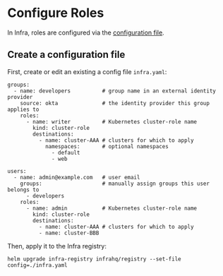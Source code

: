 # Configure Roles

In Infra, roles are configured via the [configuration file](./configuration.md).

## Create a configuration file

First, create or edit an existing a config file `infra.yaml`:

```
groups:
  - name: developers          # group name in an external identity provider
    source: okta              # the identity provider this group applies to
    roles:
      - name: writer          # Kubernetes cluster-role name
        kind: cluster-role
        destinations:
          - name: cluster-AAA # clusters for which to apply
            namespaces:       # optional namespaces
              - default
              - web

users:
  - name: admin@example.com   # user email
    groups:                   # manually assign groups this user belongs to
      - developers
    roles:
      - name: admin           # Kubernetes cluster-role name
        kind: cluster-role
        destinations:
          - name: cluster-AAA # clusters for which to apply
          - name: cluster-BBB
```

Then, apply it to the Infra registry:

```
helm upgrade infra-registry infrahq/registry --set-file config=./infra.yaml
```
